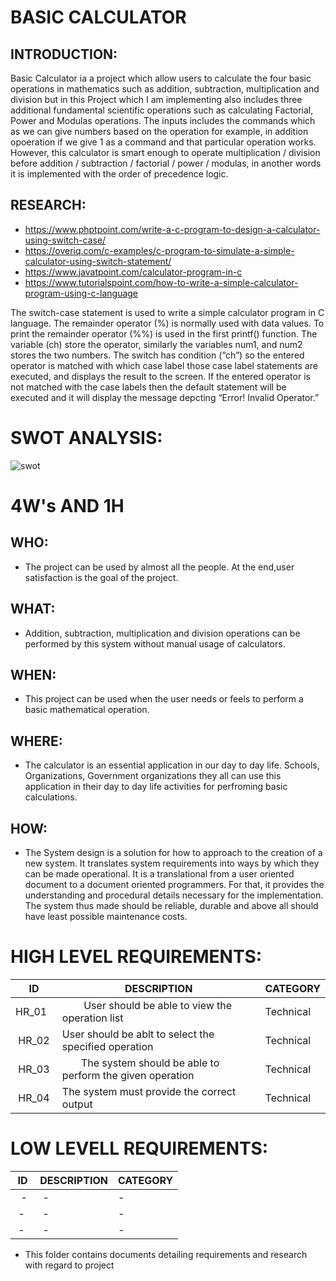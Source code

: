 <h1>BASIC CALCULATOR</h1>

<h2>INTRODUCTION:</h2>
Basic Calculator ia a project which allow users to calculate the four basic operations in mathematics such as addition, subtraction, multiplication and division but in this Project which I am implementing also includes three additional fundamental scientific operations such as calculating Factorial, Power and Modulas operations. The inputs includes the commands which as we can give numbers based on the operation for example, in addition opoeration if we give 1 as a command and that particular operation works. However, this calculator is smart enough to operate multiplication / division before addition / subtraction / factorial / power / modulas, in another words it is implemented with the order of precedence logic.




<h2>RESEARCH:</h2>

* https://www.phptpoint.com/write-a-c-program-to-design-a-calculator-using-switch-case/
* https://overiq.com/c-examples/c-program-to-simulate-a-simple-calculator-using-switch-statement/
* https://www.javatpoint.com/calculator-program-in-c
* https://www.tutorialspoint.com/how-to-write-a-simple-calculator-program-using-c-language




The switch-case statement is used to write a simple calculator program in C language. The remainder operator (%) is normally used with data values. To print the remainder operator (%%) is used in the first printf() function. The variable (ch) store the operator, similarly the variables num1, and num2 stores the two numbers. The switch has condition (“ch”) so the entered operator is matched with which case label those case label statements are executed, and displays the result to the screen. If the entered operator is not matched with the case labels then the default statement will be executed and it will display the message depcting “Error! Invalid Operator.” 





<h1>SWOT ANALYSIS:</h1>

![swot](https://user-images.githubusercontent.com/101571637/161125767-24d1b4ee-1f65-49fd-870f-43d2fa49c1f5.png)



<h1>4W's AND 1H</h1>


<H2>WHO:</H2>

* The project can be used by almost all the people. At the end,user satisfaction is the goal of the project.


<h2>WHAT:</h2>

* Addition, subtraction, multiplication and division operations can be performed by this system without manual usage of calculators.


<h2>WHEN:</h2>

* This project can be used when the user needs or feels to perform a basic mathematical operation.


<h2>WHERE:</h2>

* The calculator is an essential application in our day to day life. Schools, Organizations, Government organizations they all can use this application in their day to day life activities for perfroming basic calculations.


<h2>HOW:</h2>

* The System design is a solution for how to approach to the creation of a new system. It translates system requirements into ways by which they can be made operational. It is a translational from a user oriented document to a document oriented programmers. For that, it provides the understanding and procedural details necessary for the implementation. The system thus made should be reliable, durable and above all should have least possible maintenance costs.






















<h1>HIGH LEVEL REQUIREMENTS:</h1>


<!DOCTYPE html>
<html>
<head>

</head>
<body>
	<table>
		<thead>
			<tr>
				<th>ID</th>
				<th>DESCRIPTION</th>
				<th>CATEGORY</th>
			</tr>
		</thead>
		<tbody>
			<tr>
				<td>HR_01&nbsp;</td>
				<td>&nbsp; &nbsp; &nbsp; &nbsp; User should be able to view the operation list</td>
				<td>Technical<br></td>
			</tr>
			<tr>
				<td>&nbsp;HR_02&nbsp;</td>
				<td>User should be ablt to select the specified operation</td>
				<td><span style="font-style: normal; font-weight: 400;">Technical</span><br></td>
			</tr>
			<tr>
				<td>&nbsp;HR_03</td>
				<td>&nbsp; &nbsp; &nbsp; &nbsp;The system should be able to perform the given operation</td>
				<td><span style="font-style: normal; font-weight: 400;">Technical</span><br></td>
			</tr>
			<tr>
				<td>&nbsp;HR_04</td>
				<td>The system must provide the correct output</td>
				<td><span style="font-style: normal; font-weight: 400;">Technical</span><br></td>
			</tr>
		</tbody>
	</table>
</body>
</html>





<h1>LOW LEVELL REQUIREMENTS:</h1>

</head>
<body>
	<table>
		<thead>
			<tr>
				<th>ID</th>
				<th>DESCRIPTION</th>
				<th>CATEGORY</th>
			</tr>
		</thead>
		<tbody>
			<tr>
				<td>&nbsp; -&nbsp;</td>
				<td>&nbsp;-</td>
				<td>-</td>
			</tr>
			<tr>
				<td>&nbsp;-</td>
				<td>&nbsp;-</td>
				<td>-</td>
			</tr>
			<tr>
				<td>&nbsp;-</td>
				<td>&nbsp;-</td>
				<td>-</td>
			</tr>
		</tbody>
	</table>
</body>
</html>


* This folder contains documents detailing requirements and research with regard to project 

